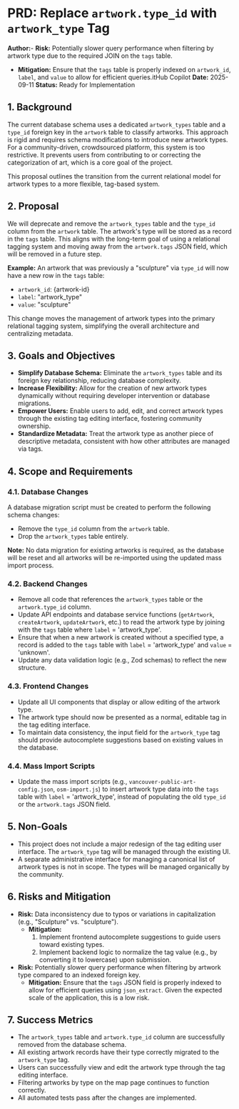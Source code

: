 # PRD: Replace `artwork.type_id` with `artwork_type` Tag

**Author:**- **Risk:** Potentially slower query performance when filtering by artwork type due to the required JOIN on the `tags` table.
  - **Mitigation:** Ensure that the `tags` table is properly indexed on `artwork_id`, `label`, and `value` to allow for efficient queries.itHub Copilot
**Date:** 2025-09-11
**Status:** Ready for Implementation

## 1. Background

The current database schema uses a dedicated `artwork_types` table and a `type_id` foreign key in the `artwork` table to classify artworks. This approach is rigid and requires schema modifications to introduce new artwork types. For a community-driven, crowdsourced platform, this system is too restrictive. It prevents users from contributing to or correcting the categorization of art, which is a core goal of the project.

This proposal outlines the transition from the current relational model for artwork types to a more flexible, tag-based system.

## 2. Proposal

We will deprecate and remove the `artwork_types` table and the `type_id` column from the `artwork` table. The artwork's type will be stored as a record in the `tags` table. This aligns with the long-term goal of using a relational tagging system and moving away from the `artwork.tags` JSON field, which will be removed in a future step.

**Example:**
An artwork that was previously a "sculpture" via `type_id` will now have a new row in the `tags` table:
- `artwork_id`: {artwork-id}
- `label`: "artwork_type"
- `value`: "sculpture"

This change moves the management of artwork types into the primary relational tagging system, simplifying the overall architecture and centralizing metadata.

## 3. Goals and Objectives

* **Simplify Database Schema:** Eliminate the `artwork_types` table and its foreign key relationship, reducing database complexity.
* **Increase Flexibility:** Allow for the creation of new artwork types dynamically without requiring developer intervention or database migrations.
* **Empower Users:** Enable users to add, edit, and correct artwork types through the existing tag editing interface, fostering community ownership.
* **Standardize Metadata:** Treat the artwork type as another piece of descriptive metadata, consistent with how other attributes are managed via tags.

## 4. Scope and Requirements

### 4.1. Database Changes

A database migration script must be created to perform the following schema changes:
- Remove the `type_id` column from the `artwork` table.
- Drop the `artwork_types` table entirely.

**Note:** No data migration for existing artworks is required, as the database will be reset and all artworks will be re-imported using the updated mass import process.

### 4.2. Backend Changes

- Remove all code that references the `artwork_types` table or the `artwork.type_id` column.
- Update API endpoints and database service functions (`getArtwork`, `createArtwork`, `updateArtwork`, etc.) to read the artwork type by joining with the `tags` table where `label` = 'artwork_type'.
- Ensure that when a new artwork is created without a specified type, a record is added to the `tags` table with `label` = 'artwork_type' and `value` = 'unknown'.
- Update any data validation logic (e.g., Zod schemas) to reflect the new structure.

### 4.3. Frontend Changes

* Update all UI components that display or allow editing of the artwork type.
* The artwork type should now be presented as a normal, editable tag in the tag editing interface.
* To maintain data consistency, the input field for the `artwork_type` tag should provide autocomplete suggestions based on existing values in the database.

### 4.4. Mass Import Scripts

- Update the mass import scripts (e.g., `vancouver-public-art-config.json`, `osm-import.js`) to insert artwork type data into the `tags` table with `label` = 'artwork_type', instead of populating the old `type_id` or the `artwork.tags` JSON field.

## 5. Non-Goals

* This project does not include a major redesign of the tag editing user interface. The `artwork_type` tag will be managed through the existing UI.
* A separate administrative interface for managing a canonical list of artwork types is not in scope. The types will be managed organically by the community.

## 6. Risks and Mitigation

* **Risk:** Data inconsistency due to typos or variations in capitalization (e.g., "Sculpture" vs. "sculpture").
  * **Mitigation:**
    1. Implement frontend autocomplete suggestions to guide users toward existing types.
    2. Implement backend logic to normalize the tag value (e.g., by converting it to lowercase) upon submission.
* **Risk:** Potentially slower query performance when filtering by artwork type compared to an indexed foreign key.
  * **Mitigation:** Ensure that the `tags` JSON field is properly indexed to allow for efficient queries using `json_extract`. Given the expected scale of the application, this is a low risk.

## 7. Success Metrics

* The `artwork_types` table and `artwork.type_id` column are successfully removed from the database schema.
* All existing artwork records have their type correctly migrated to the `artwork_type` tag.
* Users can successfully view and edit the artwork type through the tag editing interface.
* Filtering artworks by type on the map page continues to function correctly.
* All automated tests pass after the changes are implemented.
